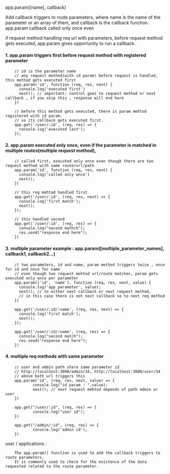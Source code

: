 
app.param([name], callback)

Add callback triggers to route parameters, where name is the name of the parameter or an array of them, and callback is the callback function.
app.param callback called only once even 


if request method handling req url with parameters, before request method gets executed, app.param gives opportunity to run a callback.



#### 1. app.param triggers first before request method with registered parameter

        // id is the parameter name
        // any request method(with id param) before request is handled, this method gets executed first  
        app.param('id', function (req, res, next) {
          console.log('executed first')
          next(); // important: control goes to request method or next callback , if you skip this , response will end here
        })

        // before this method gets executed, there is param mehtod registered with id param. 
        // so its callback gets executed first.
        app.get('/user/:id', (req, res) => {
          console.log('executed last');
        });


#### 2. app.param executed only once, even if the parameter is matched in multiple routes(multiple request method),

        // called first, executed only once even though there are two request method with same route/url/path
        app.param('id', function (req, res, next) {
          console.log('called only once')
          next();
        })

        // this req mehtod handled first
        app.get('/user/:id', (req, res, next) => {
          console.log('first match');
          next();
        });

        // this handled second
        app.get('/user/:id', (req, res) => {
          console.log("second mathch");
          res.send("response end here");
        })


#### 3. multiple parameter example : app.param([multiple_parameter_names], callback1, callback2...) 

        // two parameters, id and name, param method triggers twice , once for id and once for name
        // even though two request mehtod url/route matches, param gets executed only once per parameter
        app.param(['id', 'name'], function (req, res, next, value) {
          console.log('app parameter', value);
          next(); // to either next callback or next request method, 
          // in this case there is not next callback so to next req method
        })

        app.get('/user/:id/:name', (req, res, next) => {
          console.log('first match');
          next();
        });

        app.get('/user/:id/:name', (req, res) => {
          console.log("second match");
          res.send("response end here");
        })
        
#### 4. multiple req methods with same parameter

        // user and admin path share same parameter id
        // http://localhost:3000/admin/34, http://localhost:3000/user/34
        // above both url triggers this 
        app.param('id', (req, res, next, value) => {
                console.log("id param : ",value);
                next(); // next request mehtod depends of path admin or user
        })

        app.get("/user/:id", (req, res) => {
                console.log("user id");
        })

        app.get("/admin/:id", (req, res) => {
                console.log('admin id');
        })

user / applications : 

        The app.param() function is used to add the callback triggers to route parameters. 
        It is commonly used to check for the existence of the data requested related to the route parameter.
